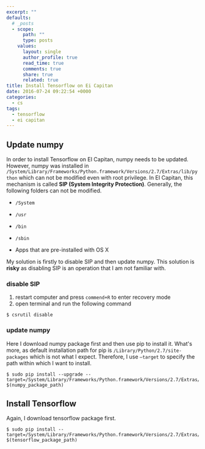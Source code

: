 ```yaml
---
excerpt: ""
defaults:
  # _posts
  - scope:
      path: ""
      type: posts
    values:
      layout: single
      author_profile: true
      read_time: true
      comments: true
      share: true
      related: true
title: Install Tensorflow on Ei Capitan
date: 2016-07-24 09:22:54 +0000
categories:
  - cs
tags:
  - tensorflow 
  - ei capitan
---
```


## Update numpy

In order to install Tensorflow on EI Capitan, numpy needs to  be updated. However, numpy was installed in `/System/Library/Frameworks/Python.framework/Versions/2.7/Extras/lib/python` which can not be modified even with root privilege. In EI Capitan, this mechanism is called __SIP (System Integrity Protection)__. Generally, the following folders can not be modified. 

* `/System`


* `/usr`


* `/bin`


* `/sbin`


* Apps that are pre-installed with OS X

My solution is firstly to disable SIP and then update numpy. This solution is __risky__ as disabling SIP is an operation that I am not familiar with.

### disable SIP

1. restart computer and press `commend+R` to enter recovery mode
2. open terminal and run the following command

```shell
$ csrutil disable
```

### update numpy

Here I download numpy package first and then use pip to install it. What's more, as default installation path for pip is `/Library/Python/2.7/site-packages` which is not what I expect. Therefore, I use `—target` to specify the path within which I want to install.

```shell
$ sudo pip install --upgrade --target=/System/Library/Frameworks/Python.framework/Versions/2.7/Extras/lib/python/ $(numpy_package_path)
```

## Install Tensorflow

Again, I download tensorflow package first.

```shell
$ sudo pip install --target=/System/Library/Frameworks/Python.framework/Versions/2.7/Extras/lib/python/ $(tensorflow_package_path)
```

